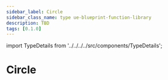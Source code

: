 ```yaml
---
sidebar_label: Circle
sidebar_class_name: type ue-blueprint-function-library
description: TBD
tags: [0.1.0]
---
```


import TypeDetails from '../../../../src/components/TypeDetails';

# Circle

<TypeDetails icon="ue-blueprint-function-library" base="UBlueprintFunctionLibrary" type="UNCirclePickerLibrary" typeExtra="/ FNCirclePicker" headerFile="NexusActorPools/Public/NCirclePickerLibrary.h" />
